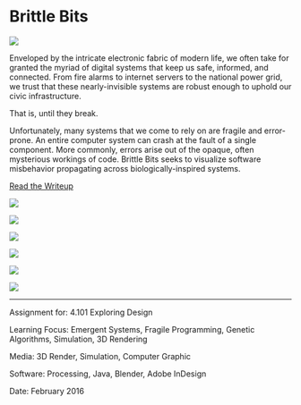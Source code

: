 # Brittle Bits

![](BrittleBits1.jpg)

Enveloped by the intricate electronic fabric of modern life, we often take for granted the myriad of digital systems that keep us safe, informed, and connected. From fire alarms to internet servers to the national power grid, we trust that these nearly-invisible systems are robust enough to uphold our civic infrastructure.

That is, until they break.

Unfortunately, many systems that we come to rely on are fragile and error-prone. An entire computer system can crash at the fault of a single component. More commonly, errors arise out of the opaque, often mysterious workings of code. Brittle Bits seeks to visualize software misbehavior propagating across biologically-inspired systems.

[Read the Writeup](BrittleBits.pdf)

![](BrittleBits2.jpg)

![](BrittleBits3.jpg)

![](BrittleBits4.jpg)

![](BrittleBits5.jpg)

![](BrittleBits6.jpg)

![](BrittleBits7.jpg)

---

Assignment for: 4.101 Exploring Design

Learning Focus: Emergent Systems, Fragile Programming, Genetic Algorithms, Simulation, 3D Rendering

Media: 3D Render, Simulation, Computer Graphic

Software: Processing, Java, Blender, Adobe InDesign

Date: February 2016
